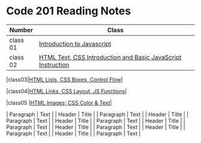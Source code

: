 # Code 201 Reading Notes

| Number      | Class |
| ----------- | ----------- |
| class 01    |   [Introduction to Javascript](https://enasbatayneh.github.io/reading-notes/class-01)|
| class 02 |[HTML Text, CSS Introduction and Basic JavaScript Instruction](https://enasbatayneh.github.io/reading-notes/class-02)|

|class03|[HTML Lists, CSS Boxes, Control Flow](https://github.com/EnasBatayneh/reading-notes/blob/main/class03)|

|class04|[HTML Links, CSS Layout, JS Functions](https://github.com/EnasBatayneh/reading-notes/blob/main/class04)|


|class05 |[HTML Images; CSS Color & Text](https://github.com/EnasBatayneh/reading-notes/blob/main/class05)|

| Paragraph   | Text        |
| Header      | Title       |
| Paragraph   | Text        |
| Header      | Title       |
| Paragraph   | Text        |
| Header      | Title       |
| Paragraph   | Text        |
| Header      | Title       |
| Paragraph   | Text        |
| Header      | Title       |
| Paragraph   | Text        |
| Header      | Title       |
| Paragraph   | Text        |
| Header      | Title       |
| Paragraph   | Text        |
